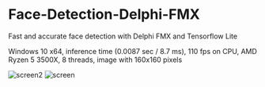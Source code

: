 # Face-Detection-Delphi-FMX
Fast and accurate face detection with Delphi FMX and Tensorflow Lite

Windows 10 x64, inference time (0.0087 sec / 8.7 ms), 110 fps on CPU, AMD Ryzen 5 3500X, 8 threads, image with 160x160 pixels

![screen2](https://user-images.githubusercontent.com/66531939/179339917-452f5902-0a39-4d11-83f3-0ad5b26e2e5b.jpg)
![screen](https://user-images.githubusercontent.com/66531939/179339810-385e0c83-dfec-44fb-aa5b-af1c7a4d59ef.jpg)
